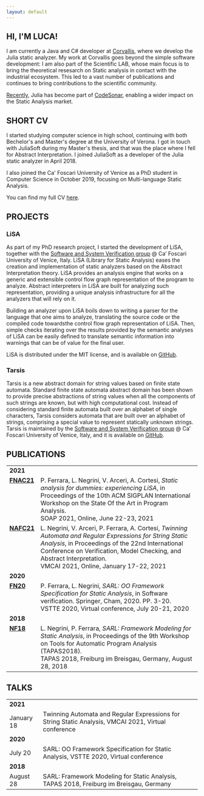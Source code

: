 ```yaml
---
layout: default
---
```


## <a name="about"></a>HI, I'M LUCA!

I am currently a Java and C# developer at [Corvallis](http://www.corvallis.it/), where we develop the Julia static analyzer. My work at Corvallis goes beyond the simple software development: I am also part of the Scientific LAB, whose main focus is to bring the theoretical resesarch on Static analysis in contact with the industrial ecosystem. This led to a vast number of publications and continues to bring contributions to the scientific community.

[Recently](https://news.grammatech.com/grammatech-acquires-juliasoft), Julia has become part of [CodeSonar](https://www.grammatech.com/codesonar-cc), enabling a wider impact on the Static Analysis market.

## <a name="cv"></a>SHORT CV

I started studying computer science in high school, continuing with both Bechelor's and Master's degree at the University of Verona. I got in touch with JuliaSoft during my Master's thesis, and that was the place where I fell for Abstract Interpretation. I joined JuliaSoft as a developer of the Julia static analyzer in April 2018. 

I also joined the Ca' Foscari University of Venice as a PhD student in Computer Science in October 2019, focusing on Multi-language Static Analysis.

You can find my full CV [here](cv.pdf).

## <a name="projects"></a>PROJECTS

### LiSA

As part of my PhD research project, I started the development of LiSA, together with the [Software and System Verification group](https://ssv.dais.unive.it/) @ Ca’ Foscari University of Venice, Italy. LiSA (Library for Static Analysis) eases the creation and implementation of static analyzers based on the Abstract Interpretation theory. LiSA provides an analysis engine that works on a generic and extensible control flow graph representation of the program to analyze. Abstract interpreters in LiSA are built for analyzing such representation, providing a unique analysis infrastructure for all the analyzers that will rely on it. 

Building an analyzer upon LiSA boils down to writing a parser for the language that one aims to analyze, translating the source code or the compiled code towardsthe control flow graph representation of LiSA. Then, simple checks iterating over the results provided by the semantic analyses of LiSA can be easily defined to translate semantic information into warnings that can be of value for the final user. 

LiSA is distributed under the MIT license, and is available on [GitHub](https://github.com/UniVE-SSV/lisa).

### Tarsis

Tarsis is a new abstract domain for string values based on finite state automata. Standard finite state automata abstract domain has been shown to provide precise abstractions of string values when all the components of such strings are known, but with high computational cost. Instead of considering standard finite automata built over an alphabet of single characters, Tarsis considers automata that are built over an alphabet of strings, comprising a special value to represent statically unknown strings. Tarsis is maintained by the [Software and System Verification group](https://ssv.dais.unive.it/) @ Ca’ Foscari University of Venice, Italy, and it is available on [GitHub](https://github.com/UniVE-SSV/tarsis).

## <a name="publications"></a>PUBLICATIONS

<table>
  <tr>
	<td><b>2021</b></td>
	<td></td>
  </tr>
  <tr>
    <td valign="top"><b><a href="https://dl.acm.org/doi/10.1145/3460946.3464316">FNAC21</a></b></td>
    <td>P. Ferrara, L. Negrini, V. Arceri, A. Cortesi, <i>Static analysis for dummies: experiencing LiSA</i>, in Proceedings of the 10th ACM SIGPLAN International Workshop on the State Of the Art in Program Analysis.<br>SOAP 2021, Online, June 22-23, 2021</td>
  </tr>
  <tr>
    <td valign="top"><b><a href="https://link.springer.com/chapter/10.1007/978-3-030-67067-2_13">NAFC21</a></b></td>
    <td>L. Negrini, V. Arceri, P. Ferrara, A. Cortesi, <i>Twinning Automata and Regular Expressions for String Static Analysis</i>, in Proceedings of the 22nd International Conference on Verification, Model Checking, and Abstract Interpretation.<br>VMCAI 2021, Online, January 17-22, 2021</td>
  </tr>
  <tr>
	<td><b>2020</b></td>
	<td></td>
  </tr>
  <tr>
    <td valign="top"><b><a href="https://link.springer.com/chapter/10.1007/978-3-030-63618-0_1">FN20</a></b></td>
    <td>P. Ferrara, L. Negrini, <i>SARL: OO Framework Specification for Static Analysis</i>, in Software verification. Springer, Cham, 2020. PP. 3-20.<br>VSTTE 2020, Virtual conference, July 20-21, 2020</td>
  </tr>
  <tr>
	<td><b>2018</b></td>
	<td></td>
  </tr>
  <tr>
    <td valign="top"><b><a href="https://staticanalysis.org/tapas2018/abstracts/TAPAS_2018_Negrini_Ferrara.pdf">NF18</a></b></td>
    <td>L. Negrini, P. Ferrara, <i>SARL: Framework Modeling for Static Analysis</i>, in Proceedings of the 9th Workshop on Tools for Automatic Program Analysis (TAPAS2018).<br>
	TAPAS 2018, Freiburg im Breisgau, Germany, August 28, 2018</td>
  </tr>
</table>

## <a name="talks"></a>TALKS

<table>
  <tr>
	<td><b>2021</b></td>
	<td></td>
  </tr>
  <tr>
    <td>January 18</td>
    <td>Twinning Automata and Regular Expressions for String Static Analysis, VMCAI 2021, Virtual conference</td>
  </tr>
  <tr>
	<td><b>2020</b></td>
	<td></td>
  </tr>
  <tr>
    <td>July 20</td>
    <td>SARL: OO Framework Specification for Static Analysis, VSTTE 2020, Virtual conference</td>
  </tr>
  <tr>
	<td><b>2018</b></td>
	<td></td>
  </tr>
  <tr>
    <td>August 28</td>
    <td>SARL: Framework Modeling for Static Analysis, TAPAS 2018, Freiburg im Breisgau, Germany</td>
  </tr>
</table>

